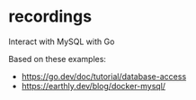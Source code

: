 # recordings
Interact with MySQL with Go

Based on these examples:
- https://go.dev/doc/tutorial/database-access
- https://earthly.dev/blog/docker-mysql/
